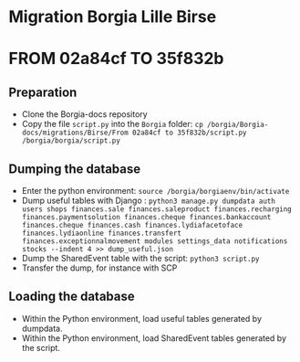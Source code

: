 # Migration Borgia Lille Birse

# FROM 02a84cf TO 35f832b

## Preparation

* Clone the Borgia-docs repository
* Copy the file `script.py` into the `Borgia` folder: `cp /borgia/Borgia-docs/migrations/Birse/From 02a84cf to 35f832b/script.py /borgia/borgia/script.py`

## Dumping the database

* Enter the python environment: `source /borgia/borgiaenv/bin/activate`
* Dump useful tables with Django : `python3 manage.py dumpdata auth users shops finances.sale finances.saleproduct finances.recharging finances.paymentsolution finances.cheque finances.bankaccount finances.cheque finances.cash finances.lydiafacetoface finances.lydiaonline finances.transfert finances.exceptionnalmovement modules settings_data notifications stocks --indent 4 >> dump_useful.json`
* Dump the SharedEvent table with the script: `python3 script.py`
* Transfer the dump, for instance with SCP

## Loading the database

* Within the Python environment, load useful tables generated by dumpdata.
* Within the Python environment, load SharedEvent tables generated by the script.

